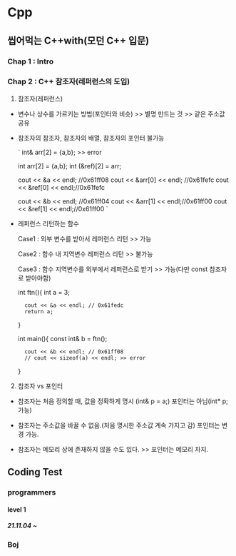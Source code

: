 # Cpp
## 씹어먹는 C++with(모던 C++ 입문)
### Chap 1 : Intro

### Chap 2 : C++ 참조자(레퍼런스의 도입)

1. 참조자(레퍼런스)

- 변수나 상수를 가르키는 방법(포인터와 비슷) >> 별명 만드는 것 >> 같은 주소값 공유

- 참조자의 참조자, 참조자의 배열, 참조자의 포인터 불가능

    \`
    int& arr[2] = {a,b}; >> error

    int arr[2] = {a,b};
    int (&ref)[2] = arr;

    cout << &a << endl; //0x61ff08
    cout << &arr[0] << endl; //0x61fefc
    cout << &ref[0] << endl;//0x61fefc

    cout << &b << endl; //0x61ff04
    cout << &arr[1] << endl;//0x61ff00
    cout << &ref[1] << endl;//0x61ff00
    \`
- 레퍼런스 리턴하는 함수

    Case1 : 외부 변수를 받아서 레퍼런스 리턴 >> 가능

    Case2 : 함수 내 지역변수 레퍼런스 리턴 >> 불가능

    Case3 : 함수 지역변수를 외부에서 레퍼런스로 받기 >> 가능(다만 const 참조자로 받아야함) 

    int ftn(){
        int a = 3;
        
        cout << &a << endl; // 0x61fedc
        return a;
    }

    int main(){
        const int& b = ftn();

        cout << &b << endl; // 0x61ff08
        // cout << sizeof(a) << endl; >> error
    }

2. 참조자 vs 포인터

- 참조자는 처음 정의할 때, 값을 정확하게 명시 (int& p = a;) 포인터는 아님(int* p; 가능)

- 참조자는 주소값을 바꿀 수 없음.(처음 명시한 주소값 계속 가지고 감) 포인터는 변경 가능.

- 참조자는 메모리 상에 존재하지 않을 수도 있다. >> 포인터는 메모리 차지.


## Coding Test
### programmers
#### level 1
##### 21.11.04 ~
### Boj